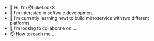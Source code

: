 - 👋 Hi, I’m @LukeLookS
- 👀 I’m interested in software development
- 🌱 I’m currently learning howt to build microservice with two different platforms
- 💞️ I’m looking to collaborate on ...
- 📫 How to reach me ...

<!---
LukeLookS/LukeLookS is a ✨ special ✨ repository because its `README.md` (this file) appears on your GitHub profile.
You can click the Preview link to take a look at your changes.
--->

